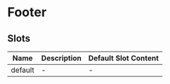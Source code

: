 # Footer

## Slots

<!-- @vuese:Footer:slots:start -->
|Name|Description|Default Slot Content|
|---|---|---|
|default|-|-|

<!-- @vuese:Footer:slots:end -->



